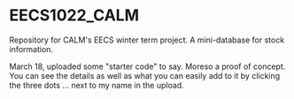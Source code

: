 # EECS1022_CALM
Repository for CALM's EECS winter term project. A mini-database for stock information.

March 18, uploaded some "starter code" to say. Moreso a proof of concept. You can see the details as well as what you can easily add to it by clicking the three dots ... next to my name in the upload.
